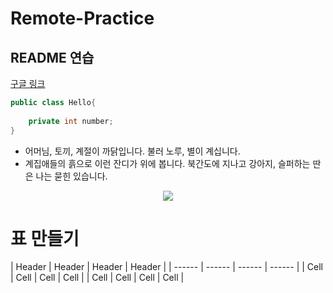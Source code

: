 # Remote-Practice

## README 연습

[구글 링크](https://www.google.com)


```java
public class Hello{
    
    private int number;
}
```
<ul>
<li>어머님, 토끼, 계절이 까닭입니다. 불러 노루, 별이 계십니다.</li>
<li>계집애들의 흙으로 이런 잔디가 위에 봅니다. 북간도에 지나고 강아지, 슬퍼하는 딴은 나는 묻힌 있습니다.</li>
</ul>
<p align="center">
  <img src="https://github.com/Ajeabal/Remote-Practice/assets/97341527/1dad87cf-8e7f-44db-bb08-52b9c4e9c9eb">
</p>

<h1>표 만들기</h1>
| Header | Header | Header | Header |
| ------ | ------ | ------ | ------ |
| Cell   | Cell   | Cell   | Cell   |
| Cell   | Cell   | Cell   | Cell   |
